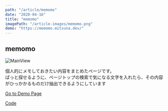 ```yaml
---
path: "/article/memomo"
date: "2020-04-16"
title: "memomo"
imagePath: "/article-images/memomo.png"
demo: "https://memomo.mitsuna.dev/"
---
```


## memomo

![MainView](/article-images/memomo.png)

個人的にメモしておきたい内容をまとめたページです。  
ぱっと探せるように、ページトップの検索で気になる文字を入れたら、その内容がひっかかるものだけ抽出できるようにしています

<a href="https://memomo.mitsuna.dev/" target="_blanck">Go to Demo Page</a>

[Code](https://github.com/maroon8021/memomo)
